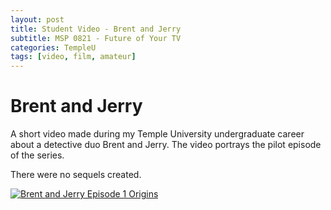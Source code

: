 ```yaml
---
layout: post
title: Student Video - Brent and Jerry
subtitle: MSP 0821 - Future of Your TV
categories: TempleU
tags: [video, film, amateur]
---
```


# Brent and Jerry
A short video made during my Temple University undergraduate career about
a detective duo Brent and Jerry. The video portrays the pilot episode of
the series.

There were no sequels created.

[![Brent and Jerry Episode 1 Origins](https://img.youtube.com/vi/8n4O05JVMOg/0.jpg)](https://www.youtube.com/watch?v=8n4O05JVMOg "Brent and Jerry")
